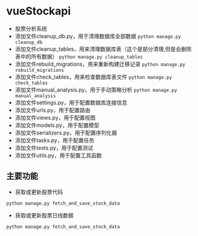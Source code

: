 # vueStockapi
- 股票分析系统
- 添加文件cleanup_db.py，用于清理数据库全部数据
`python manage.py cleanup_db`
- 添加文件cleanup_tables，用来清理数据库表（这个是部分清理,但是会删除表中的所有数据）
`python manage.py cleanup_tables`
- 添加文件rebuild_migrations，用来重新构建迁移记录
`python manage.py rebuild_migrations`
- 添加文件check_tables，用来检查数据库表文件
`python manage.py check_tables`
- 添加文件manual_analysis.py，用于手动策略分析
`python manage.py manual_analysis`
- 添加文件settings.py，用于配置数据库连接信息
- 添加文件urls.py，用于配置路由
- 添加文件views.py，用于配置视图
- 添加文件models.py，用于配置模型
- 添加文件serializers.py，用于配置序列化器
- 添加文件tasks.py，用于配置任务
- 添加文件tests.py，用于配置测试
- 添加文件utils.py，用于配置工具函数

## 主要功能

- 获取或更新股票代码
```
python manage.py fetch_and_save_stock_data
```
- 获取或更新股票日线数据
```
python manage.py fetch_and_save_stock_data
```